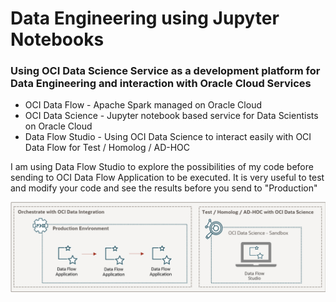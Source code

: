 # Data Engineering using Jupyter Notebooks

### Using OCI Data Science Service as a development platform for Data Engineering and interaction with Oracle Cloud Services

* OCI Data Flow - Apache Spark managed on Oracle Cloud
* OCI Data Science - Jupyter notebook based service for Data Scientists on Oracle Cloud
* Data Flow Studio - Using OCI Data Science to interact easily with OCI Data Flow for Test / Homolog / AD-HOC

I am using Data Flow Studio to explore the possibilities of my code before sending to OCI Data Flow Application to be executed. It is very useful to test and modify your code and see the results before you send to "Production"

![Image representation of Data Flow Studio](images/dfstudio.png)
